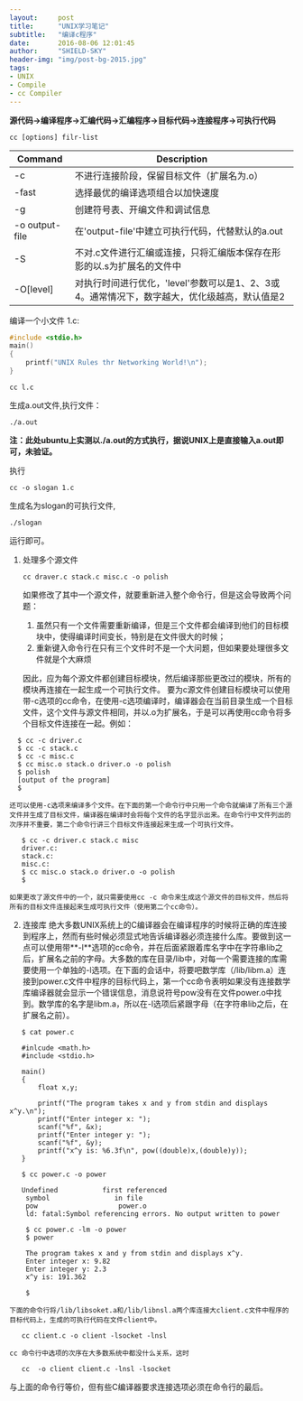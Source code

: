 ```yaml
---
layout:     post
title:      "UNIX学习笔记"
subtitle:   "编译c程序"
date:       2016-08-06 12:01:45 
author:     "SHIELD-SKY"
header-img: "img/post-bg-2015.jpg"
tags:
- UNIX
- Compile
- cc Compiler
---
```


 **源代码->编译程序->汇编代码->汇编程序->目标代码->连接程序->可执行代码**

```
cc [options] filr-list
```

|               Command        |Description|
|-----------------------|---------------------|
|     -c |  不进行连接阶段，保留目标文件（扩展名为.o）     |        
| -fast |  选择最优的编译选项组合以加快速度     |
|   -g|  创建符号表、开编文件和调试信息     |  
|  -o  output-file  |在'output-file'中建立可执行代码，代替默认的a.out     |  
| -S | 不对.c文件进行汇编或连接，只将汇编版本保存在形影的以.s为扩展名的文件中   |  
| -O[level] |对执行时间进行优化，'level'参数可以是1、2、3或4。通常情况下，数字越大，优化级越高，默认值是2|      

编译一个小文件 1.c:

```c
#include <stdio.h>
main()
{
	printf("UNIX Rules thr Networking World!\n");
}
```
```
cc l.c
```
生成a.out文件,执行文件：
```
./a.out
```

**注：此处ubuntu上实测以./a.out的方式执行，据说UNIX上是直接输入a.out即可，未验证。**

执行
```
cc -o slogan 1.c
```
生成名为slogan的可执行文件,
```
./slogan
```
运行即可。

1. 处理多个源文件

	```
	cc draver.c stack.c misc.c -o polish
	```
	
	如果修改了其中一个源文件，就要重新进入整个命令行，但是这会导致两个问题：
	1. 虽然只有一个文件需要重新编译，但是三个文件都会编译到他们的目标模块中，使得编译时间变长，特别是在文件很大的时候；
	2. 重新键入命令行在只有三个文件时不是一个大问题，但如果要处理很多文件就是个大麻烦
	
    因此，应为每个源文件都创建目标模块，然后编译那些更改过的模块，所有的模块再连接在一起生成一个可执行文件。
    要为c源文件创建目标模块可以使用带-c选项的cc命令，在使用-c选项编译时，编译器会在当前目录生成一个目标文件，这个文件与源文件相同，并以.o为扩展名，于是可以再使用cc命令将多个目标文件连接在一起。例如：
    
  ``` 
    $ cc -c driver.c
    $ cc -c stack.c
    $ cc -c misc.c    
    $ cc misc.o stack.o driver.o -o polish 
    $ polish  
    [output of the program]
    $ 	
 ```
	
	还可以使用-c选项来编译多个文件。在下面的第一个命令行中只用一个命令就编译了所有三个源文件并生成了目标文件，编译器在编译时会将每个文件的名字显示出来。在命令行中文件列出的次序并不重要，第二个命令行讲三个目标文件连接起来生成一个可执行文件。
	
 ```
	$ cc -c driver.c stack.c misc
	driver.c:
	stack.c:
	misc.c:
	$ cc misc.o stack.o driver.o -o polish
	$
 ```
	
	如果更改了源文件中的一个，就只需要使用cc -c 命令来生成这个源文件的目标文件，然后将所有的目标文件连接起来生成可执行文件（使用第二个cc命令）。
2. 连接库
	绝大多数UNIX系统上的C编译器会在编译程序的时候将正确的库连接到程序上，然而有些时候必须显式地告诉编译器必须连接什么库。要做到这一点可以使用带**-l**选项的cc命令，并在后面紧跟着库名字中在字符串lib之后，扩展名之前的字母。大多数的库在目录/lib中，对每一个需要连接的库需要使用一个单独的-l选项。在下面的会话中，将要吧数学库（/lib/libm.a）连接到power.c文件中程序的目标代码上，第一个cc命令表明如果没有连接数学库编译器就会显示一个错误信息，消息说符号pow没有在文件power.o中找到。数学库的名字是libm.a，所以在-l选项后紧跟字母（在字符串lib之后，在扩展名之前）。
	
 ```
	$ cat power.c
	
	#inlcude <math.h>
	#include <stdio.h>
	
	main()
	{
		float x,y;
		
		printf("The program takes x and y from stdin and displays x^y.\n");
		printf("Enter integer x: ");
		scanf("%f", &x);
		printf("Enter integer y: ");
		scanf("%f", &y);
		printf("x^y is: %6.3f\n", pow((double)x,(double)y));
	}
	
	$ cc power.c -o power
	
	Undefined           first referenced
	 symbol                in file
	 pow                    power.o
	 ld: fatal:Symbol referencing errors. No output written to power
	 
	 $ cc power.c -lm -o power
	 $ power
	 
	 The program takes x and y from stdin and displays x^y. 
	 Enter integer x: 9.82
	 Enter integer y: 2.3
	 x^y is: 191.362
	 
	 $
 ```
 	
 	下面的命令行将/lib/libsoket.a和/lib/libnsl.a两个库连接大client.c文件中程序的目标代码上，生成的可执行代码在文件client中。
 	
 ```
 	cc client.c -o client -lsocket -lnsl
 ```
 	
 	cc 命令行中选项的次序在大多数系统中都没什么关系，这时
 ```
 	cc  -o client client.c -lnsl -lsocket 
 ```
   
   与上面的命令行等价，但有些C编译器要求连接选项必须在命令行的最后。